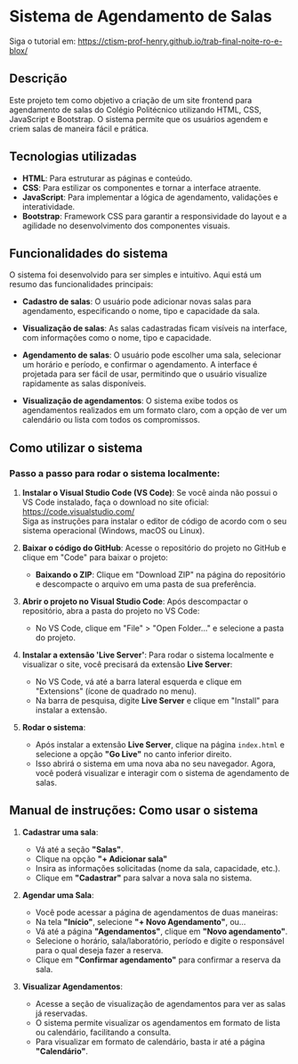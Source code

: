 # Sistema de Agendamento de Salas

Siga o tutorial em: https://ctism-prof-henry.github.io/trab-final-noite-ro-e-blox/

## Descrição
Este projeto tem como objetivo a criação de um site frontend para agendamento de salas do Colégio Politécnico utilizando HTML, CSS, JavaScript e Bootstrap. O sistema permite que os usuários agendem e criem salas de maneira fácil e prática.

## Tecnologias utilizadas
- **HTML**: Para estruturar as páginas e conteúdo.
- **CSS**: Para estilizar os componentes e tornar a interface atraente.
- **JavaScript**: Para implementar a lógica de agendamento, validações e interatividade.
- **Bootstrap**: Framework CSS para garantir a responsividade do layout e a agilidade no desenvolvimento dos componentes visuais.

## Funcionalidades do sistema

O sistema foi desenvolvido para ser simples e intuitivo. Aqui está um resumo das funcionalidades principais:

- **Cadastro de salas**: O usuário pode adicionar novas salas para agendamento, especificando o nome, tipo e capacidade da sala.
  
- **Visualização de salas**: As salas cadastradas ficam visíveis na interface, com informações como o nome, tipo e capacidade.

- **Agendamento de salas**: O usuário pode escolher uma sala, selecionar um horário e período, e confirmar o agendamento. A interface é projetada para ser fácil de usar, permitindo que o usuário visualize rapidamente as salas disponíveis.

- **Visualização de agendamentos**: O sistema exibe todos os agendamentos realizados em um formato claro, com a opção de ver um calendário ou lista com todos os compromissos.

## Como utilizar o sistema

### Passo a passo para rodar o sistema localmente:

1. **Instalar o Visual Studio Code (VS Code)**:
   Se você ainda não possui o VS Code instalado, faça o download no site oficial:  
   https://code.visualstudio.com/  
   Siga as instruções para instalar o editor de código de acordo com o seu sistema operacional (Windows, macOS ou Linux).

2. **Baixar o código do GitHub**:
   Acesse o repositório do projeto no GitHub e clique em "Code" para baixar o projeto:
   - **Baixando o ZIP**: Clique em "Download ZIP" na página do repositório e descompacte o arquivo em uma pasta de sua preferência.

3. **Abrir o projeto no Visual Studio Code**:
   Após descompactar o repositório, abra a pasta do projeto no VS Code:
   - No VS Code, clique em "File" > "Open Folder..." e selecione a pasta do projeto.

4. **Instalar a extensão 'Live Server'**:
   Para rodar o sistema localmente e visualizar o site, você precisará da extensão **Live Server**:
   - No VS Code, vá até a barra lateral esquerda e clique em "Extensions" (ícone de quadrado no menu).
   - Na barra de pesquisa, digite **Live Server** e clique em "Install" para instalar a extensão.

5. **Rodar o sistema**:
   - Após instalar a extensão **Live Server**, clique na página `index.html` e selecione a opção **"Go Live"** no canto inferior direito.
   - Isso abrirá o sistema em uma nova aba no seu navegador. Agora, você poderá visualizar e interagir com o sistema de agendamento de salas.

## Manual de instruções: Como usar o sistema

1. **Cadastrar uma sala**:
   - Vá até a seção **"Salas"**.
   - Clique na opção **"+ Adicionar sala"**
   - Insira as informações solicitadas (nome da sala, capacidade, etc.).
   - Clique em **"Cadastrar"** para salvar a nova sala no sistema.

2. **Agendar uma Sala**:
   - Você pode acessar a página de agendamentos de duas maneiras:
   - Na tela **"Início"**, selecione **"+ Novo Agendamento"**, ou...
   - Vá até a página **"Agendamentos"**, clique em **"Novo agendamento"**.
   - Selecione o horário, sala/laboratório, período e digite o responsável para o qual deseja fazer a reserva.
   - Clique em **"Confirmar agendamento"** para confirmar a reserva da sala.

3. **Visualizar Agendamentos**:
   - Acesse a seção de visualização de agendamentos para ver as salas já reservadas.
   - O sistema permite visualizar os agendamentos em formato de lista ou calendário, facilitando a consulta.
   - Para visualizar em formato de calendário, basta ir até a página **"Calendário"**.
